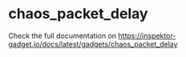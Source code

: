# chaos_packet_delay

Check the full documentation on https://inspektor-gadget.io/docs/latest/gadgets/chaos_packet_delay